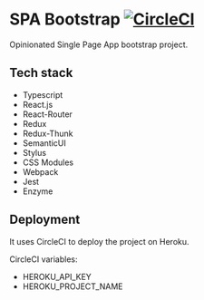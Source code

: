 # SPA Bootstrap [![CircleCI](https://circleci.com/gh/pwlmaciejewski/spa-bootstrap.svg?style=svg)](https://circleci.com/gh/pwlmaciejewski/spa-bootstrap)

Opinionated Single Page App bootstrap project.

## Tech stack

* Typescript
* React.js
* React-Router
* Redux
* Redux-Thunk
* SemanticUI
* Stylus
* CSS Modules
* Webpack
* Jest
* Enzyme

## Deployment

It uses CircleCI to deploy the project on Heroku.

CircleCI variables:

* HEROKU_API_KEY
* HEROKU_PROJECT_NAME
